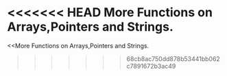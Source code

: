 <<<<<<< HEAD
More Functions on Arrays,Pointers and Strings.
=======
<<More Functions on Arrays,Pointers and Strings.
>>>>>>> 68cb8ac750dd878b53441bb062c7891672b3ac49
